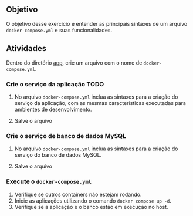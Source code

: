 ## Objetivo

O objetivo desse exercício é entender as principais sintaxes de um arquivo `docker-compose.yml` e suas funcionalidades.

## Atividades

Dentro do diretório [app](app/), crie um arquivo com o nome de `docker-compose.yml`.

### Crie o serviço da aplicação TODO
1. No arquivo `docker-compose.yml` inclua as sintaxes para a criação do serviço da aplicação, com as mesmas características executadas para ambientes de desenvolvimento.

2. Salve o arquivo

### Crie o serviço de banco de dados MySQL
1. No arquivo `docker-compose.yml` inclua as sintaxes para a criação do serviço do banco de dados MySQL.

2. Salve o arquivo

### Execute o `docker-compose.yml`
1. Verifique se outros containers não estejam rodando.
2. Inicie as aplicações utilizando o comando `docker compose up -d`.
3. Verifique se a aplicação e o banco estão em execução no host.
